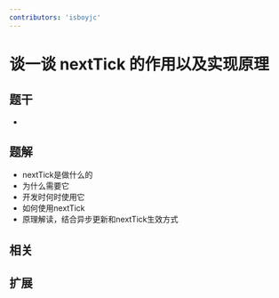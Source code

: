 ```yaml
---
contributors: 'isboyjc'
---
```


# 谈一谈 nextTick 的作用以及实现原理



## 题干

- 



## 题解

<!-- ::: details 点我查看题解 -->

- nextTick是做什么的
- 为什么需要它
- 开发时何时使用它
- 如何使用nextTick
- 原理解读，结合异步更新和nextTick生效方式

<!-- ::: -->



## 相关



## 扩展
